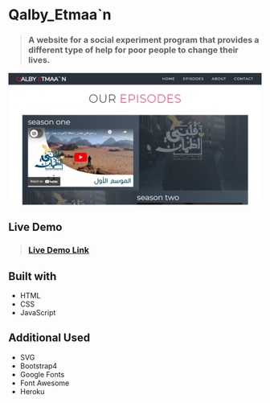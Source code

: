 # Qalby_Etmaa`n

> ### A website for a social experiment program that provides a different type of help for poor people to change their lives.

![image preview](./images/Preview.PNG)

## Live Demo

> ### [Live Demo Link](https://qalby-etma2n.herokuapp.com/)

## Built with

- HTML
- CSS
- JavaScript

## Additional Used

- SVG
- Bootstrap4
- Google Fonts
- Font Awesome
- Heroku 

